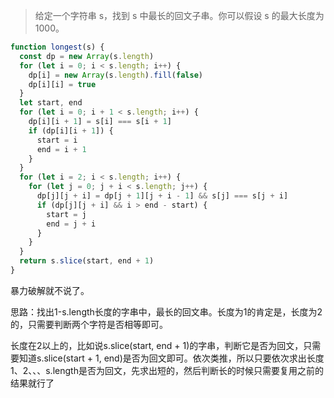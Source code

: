 > 给定一个字符串 s，找到 s 中最长的回文子串。你可以假设 s 的最大长度为 1000。
```js
function longest(s) {
  const dp = new Array(s.length)
  for (let i = 0; i < s.length; i++) {
    dp[i] = new Array(s.length).fill(false)
    dp[i][i] = true
  }
  let start, end
  for (let i = 0; i + 1 < s.length; i++) {
    dp[i][i + 1] = s[i] === s[i + 1]
    if (dp[i][i + 1]) {
      start = i
      end = i + 1
    }
  }
  for (let i = 2; i < s.length; i++) {
    for (let j = 0; j + i < s.length; j++) {
      dp[j][j + i] = dp[j + 1][j + i - 1] && s[j] === s[j + i]
      if (dp[j][j + i] && i > end - start) {
        start = j
        end = j + i
      }
    }
  }
  return s.slice(start, end + 1)
}
```
暴力破解就不说了。

思路：找出1-s.length长度的字串中，最长的回文串。长度为1的肯定是，长度为2的，只需要判断两个字符是否相等即可。

长度在2以上的，比如说s.slice(start, end + 1)的字串，判断它是否为回文，只需要知道s.slice(start + 1, end)是否为回文即可。依次类推，所以只要依次求出长度1、2、、、s.length是否为回文，先求出短的，然后判断长的时候只需要复用之前的结果就行了
